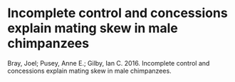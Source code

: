 # Incomplete control and concessions explain mating skew in male chimpanzees
 Bray, Joel; Pusey, Anne E.; Gilby, Ian C. 2016. Incomplete control and concessions explain mating skew in male chimpanzees.
